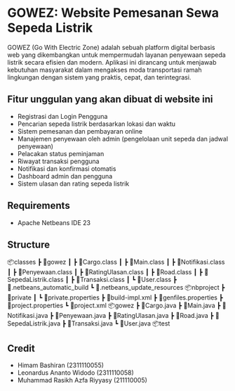 # GOWEZ: Website Pemesanan Sewa Sepeda Listrik
GOWEZ (Go With Electric Zone) adalah sebuah platform digital berbasis web yang dikembangkan untuk mempermudah layanan penyewaan sepeda listrik secara efisien dan modern. Aplikasi ini dirancang untuk menjawab kebutuhan masyarakat dalam mengakses moda transportasi ramah lingkungan dengan sistem yang praktis, cepat, dan terintegrasi.

## Fitur unggulan yang akan dibuat di website ini
- Registrasi dan Login Pengguna 
- Pencarian sepeda listrik berdasarkan lokasi dan waktu 
- Sistem pemesanan dan pembayaran online 
- Manajemen penyewaan oleh admin (pengelolaan unit sepeda dan jadwal penyewaan)
- Pelacakan status peminjaman 
- Riwayat transaksi pengguna 
- Notifikasi dan konfirmasi otomatis 
- Dashboard admin dan pengguna 
- Sistem ulasan dan rating sepeda listrik

## Requirements
- Apache Netbeans IDE 23

## Structure
📦classes
 ┣ 📂gowez
 ┃ ┣ 📜Cargo.class
 ┃ ┣ 📜Main.class
 ┃ ┣ 📜Notifikasi.class
 ┃ ┣ 📜Penyewaan.class
 ┃ ┣ 📜RatingUlasan.class
 ┃ ┣ 📜Road.class
 ┃ ┣ 📜SepedaListrik.class
 ┃ ┣ 📜Transaksi.class
 ┃ ┗ 📜User.class
 ┣ 📜.netbeans_automatic_build
 ┗ 📜.netbeans_update_resources
📦nbproject
 ┣ 📂private
 ┃ ┗ 📜private.properties
 ┣ 📜build-impl.xml
 ┣ 📜genfiles.properties
 ┣ 📜project.properties
 ┗ 📜project.xml
📦gowez
 ┣ 📜Cargo.java
 ┣ 📜Main.java
 ┣ 📜Notifikasi.java
 ┣ 📜Penyewaan.java
 ┣ 📜RatingUlasan.java
 ┣ 📜Road.java
 ┣ 📜SepedaListrik.java
 ┣ 📜Transaksi.java
 ┗ 📜User.java
📦test

## Credit
- Himam Bashiran (2311110055)
- Leonardus Ananto Widodo (2311110058)
- Muhammad Rasikh Azfa Riyyasy (211110005)
